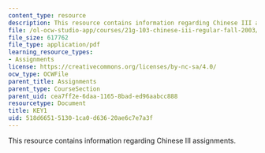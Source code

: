 ```yaml
---
content_type: resource
description: This resource contains information regarding Chinese III assignments.
file: /ol-ocw-studio-app/courses/21g-103-chinese-iii-regular-fall-2003/518d665151301ca0d63620ae6c7e7a3f_MIT21G_103F03_L61117.pdf
file_size: 617762
file_type: application/pdf
learning_resource_types:
- Assignments
license: https://creativecommons.org/licenses/by-nc-sa/4.0/
ocw_type: OCWFile
parent_title: Assignments
parent_type: CourseSection
parent_uid: cea7ff2e-6daa-1165-8bad-ed96aabcc888
resourcetype: Document
title: KEY1
uid: 518d6651-5130-1ca0-d636-20ae6c7e7a3f
---
```

This resource contains information regarding Chinese III assignments.